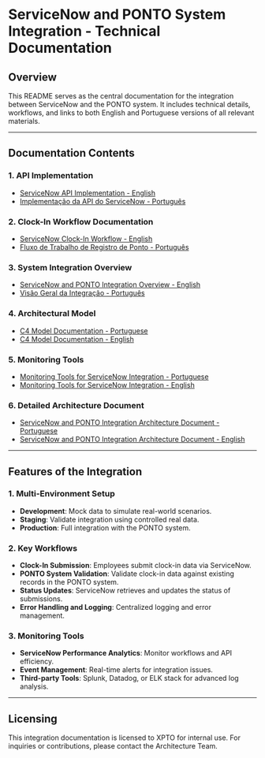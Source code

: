 
# ServiceNow and PONTO System Integration - Technical Documentation

## Overview
This README serves as the central documentation for the integration between ServiceNow and the PONTO system. It includes technical details, workflows, and links to both English and Portuguese versions of all relevant materials.

---

## Documentation Contents

### 1. API Implementation
- [ServiceNow API Implementation - English](en/servicenow_api_workflow-en.md)
- [Implementação da API do ServiceNow - Português](en/servicenow_ponto_api_implementation-pt.md)

### 2. Clock-In Workflow Documentation
- [ServiceNow Clock-In Workflow - English](en/servicenow_clockin_api_workflow-pt.md)
- [Fluxo de Trabalho de Registro de Ponto - Português](sandbox:/mnt/data/servicenow_clockin_api_workflow-pt.md)

### 3. System Integration Overview
- [ServiceNow and PONTO Integration Overview - English](en/ServiceNow_PONTO_Integration_README-en.md)
- [Visão Geral da Integração - Português](pt/ServiceNow_PONTO_Integration_README-pt.md)

### 4. Architectural Model
- [C4 Model Documentation - Portuguese](pt/c4_model_documentacao-pt.md)
- [C4 Model Documentation - English](en/c4_model_documentacao-en.md)

### 5. Monitoring Tools
- [Monitoring Tools for ServiceNow Integration - Portuguese](pt/servicenow_monitoring_tools-pt.md)
- [Monitoring Tools for ServiceNow Integration - English](en/servicenow_monitoring_tools-en.md)

### 6. Detailed Architecture Document
- [ServiceNow and PONTO Integration Architecture Document - Portuguese](pt/architecture_document_servicenow_ponto-pt.md)
- [ServiceNow and PONTO Integration Architecture Document - English](en/architecture_document_servicenow_ponto-en.md)

---

## Features of the Integration

### 1. Multi-Environment Setup
- **Development**: Mock data to simulate real-world scenarios.
- **Staging**: Validate integration using controlled real data.
- **Production**: Full integration with the PONTO system.

### 2. Key Workflows
- **Clock-In Submission**: Employees submit clock-in data via ServiceNow.
- **PONTO System Validation**: Validate clock-in data against existing records in the PONTO system.
- **Status Updates**: ServiceNow retrieves and updates the status of submissions.
- **Error Handling and Logging**: Centralized logging and error management.

### 3. Monitoring Tools
- **ServiceNow Performance Analytics**: Monitor workflows and API efficiency.
- **Event Management**: Real-time alerts for integration issues.
- **Third-party Tools**: Splunk, Datadog, or ELK stack for advanced log analysis.

---

## Licensing
This integration documentation is licensed to XPTO for internal use. For inquiries or contributions, please contact the Architecture Team.
